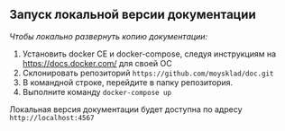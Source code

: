 Запуск локальной версии документации
------------

_Чтобы локально развернуть копию документации:_

1. Установить docker CE и docker-compose, следуя инструкциям на https://docs.docker.com/ для своей ОС
2. Склонировать репозиторий `https://github.com/moysklad/doc.git`
3. В командной строке, перейдите в папку репозитория.
4. Выполните команду `docker-compose up`

Локальная версия документации будет доступна по адресу `http://localhost:4567`
